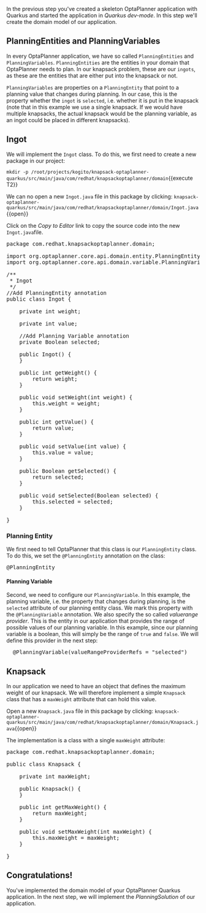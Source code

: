 In the previous step you've created a skeleton OptaPlanner application with Quarkus and started the application in _Quarkus dev-mode_. In this step we'll create the domain model of our application.

## PlanningEntities and PlanningVariables

In every OptaPlanner application, we have so called `PlanningEntities` and `PlanningVariables`. `PlanningEntities` are the entities in your domain that OptaPlanner needs to plan. In our knapsack problem, these are our `ingots`, as these are the entities that are either put into the knapsack or not.

`PlanningVariables` are properties on a `PlanningEntity` that point to a planning value that changes during planning. In our case, this is the property whether the `ingot` is `selected`, i.e. whether it is put in the knapsack (note that in this example we use a single knapsack. If we would have multiple knapsacks, the actual knapsack would be the planning variable, as an ingot could be placed in different knapsacks).

## Ingot

We will implement the `Ingot` class. To do this, we first need to create a new package in our project:

`mkdir -p /root/projects/kogito/knapsack-optaplanner-quarkus/src/main/java/com/redhat/knapsackoptaplanner/domain`{{execute T2}}

We can no open a new `Ingot.java` file in this package by clicking: `knapsack-optaplanner-quarkus/src/main/java/com/redhat/knapsackoptaplanner/domain/Ingot.java`{{open}}

Click on the _Copy to Editor_ link to copy the source code into the new `Ingot.java`file.

<pre class="file" data-filename="./knapsack-optaplanner-quarkus/src/main/java/com/redhat/knapsackoptaplanner/domain/Ingot.java" data-target="replace">
package com.redhat.knapsackoptaplanner.domain;

import org.optaplanner.core.api.domain.entity.PlanningEntity;
import org.optaplanner.core.api.domain.variable.PlanningVariable;

/**
 * Ingot
 */
//Add PlanningEntity annotation
public class Ingot {

    private int weight;

    private int value;

    //Add Planning Variable annotation
    private Boolean selected;

    public Ingot() {
    }

    public int getWeight() {
        return weight;
    }

    public void setWeight(int weight) {
        this.weight = weight;
    }

    public int getValue() {
        return value;
    }

    public void setValue(int value) {
        this.value = value;
    }

    public Boolean getSelected() {
        return selected;
    }

    public void setSelected(Boolean selected) {
        this.selected = selected;
    }

}
</pre>

### Planning Entity

We first need to tell OptaPlanner that this class is our `PlanningEntity` class. To do this, we set the `@PlanningEntity` annotation on the class:
<pre class="file" data-filename="./knapsack-optaplanner-quarkus/src/main/java/com/redhat/knapsackoptaplanner/domain/Ingot.java" data-target="insert" data-marker="//Add PlanningEntity annotation">
@PlanningEntity
</pre>

#### Planning Variable

Second, we need to configure our `PlanningVariable`. In this example, the planning variable, i.e. the property that changes during planning, is the `selected` attribute of our planning entity class. We mark this property with the `@PlanningVariable` annotation. We also specify the so called _valuerange provider_. This is the entity in our application that provides the range of possible values of our planning variable. In this example, since our planning variable is a boolean, this will simply be the range of `true` and `false`. We will define this provider in the next step:

<pre class="file" data-filename="./knapsack-optaplanner-quarkus/src/main/java/com/redhat/knapsackoptaplanner/domain/Ingot.java" data-target="insert" data-marker="  //Add Planning Variable annotation">
  @PlanningVariable(valueRangeProviderRefs = "selected")
</pre>

## Knapsack

In our application we need to have an object that defines the maximum weight of our knapsack. We will therefore implement a simple `Knapsack` class that has a `maxWeight` attribute that can hold this value.

Open a new `Knapsack.java` file in this package by clicking: `knapsack-optaplanner-quarkus/src/main/java/com/redhat/knapsackoptaplanner/domain/Knapsack.java`{{open}}

The implementation is a class with a single `maxWeight` attribute:

<pre class="file" data-filename="./knapsack-optaplanner-quarkus/src/main/java/com/redhat/knapsackoptaplanner/domain/Knapsack.java" data-target="replace">
package com.redhat.knapsackoptaplanner.domain;

public class Knapsack {

    private int maxWeight;

    public Knapsack() {
    }

    public int getMaxWeight() {
        return maxWeight;
    }

    public void setMaxWeight(int maxWeight) {
        this.maxWeight = maxWeight;
    }

}
</pre>

## Congratulations!

You've implemented the domain model of your OptaPlanner Quarkus application. In the next step, we will implement the _PlanningSolution_ of our application.
